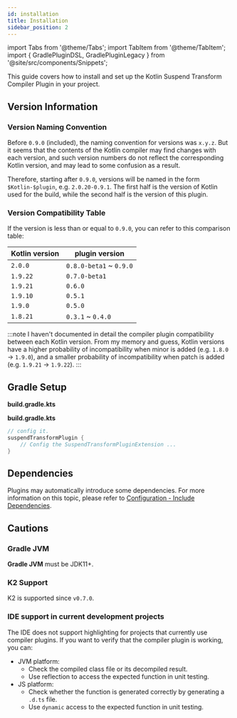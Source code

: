 ```yaml
---
id: installation
title: Installation
sidebar_position: 2
---
```


import Tabs from '@theme/Tabs';
import TabItem from '@theme/TabItem';
import { GradlePluginDSL, GradlePluginLegacy } from '@site/src/components/Snippets';

This guide covers how to install and set up the Kotlin Suspend Transform Compiler Plugin in your project.

## Version Information

### Version Naming Convention

Before `0.9.0` (included), the naming convention for versions was `x.y.z`. 
But it seems that the contents of the Kotlin compiler may find changes with each version, 
and such version numbers do not reflect the corresponding Kotlin version, 
and may lead to some confusion as a result.

Therefore, starting after `0.9.0`, versions will be named in the form `$Kotlin-$plugin`, 
e.g. `2.0.20-0.9.1`. 
The first half is the version of Kotlin used for the build, while the second half is the version of this plugin.

### Version Compatibility Table

If the version is less than or equal to `0.9.0`, you can refer to this comparison table:

| Kotlin version | plugin version          |
|----------------|-------------------------|
| `2.0.0`        | `0.8.0-beta1` ~ `0.9.0` |
| `1.9.22`       | `0.7.0-beta1`           |
| `1.9.21`       | `0.6.0`                 |
| `1.9.10`       | `0.5.1`                 |
| `1.9.0`        | `0.5.0`                 |
| `1.8.21`       | `0.3.1` ~ `0.4.0`       |

:::note
I haven't documented in detail the compiler plugin compatibility between each Kotlin version.
From my memory and guess, Kotlin versions have a higher probability of incompatibility when minor is added (e.g. `1.8.0` -> `1.9.0`), 
and a smaller probability of incompatibility when patch is added (e.g. `1.9.21` -> `1.9.22`).
:::


## Gradle Setup

<Tabs>
  <TabItem value="plugin-dsl" label="Plugins DSL">

**build.gradle.kts**

<GradlePluginDSL></GradlePluginDSL>

  </TabItem>
  <TabItem value="legacy-plugin-application" label="Legacy Plugin Application">

**build.gradle.kts**

<GradlePluginLegacy></GradlePluginLegacy>

  </TabItem>
</Tabs>

```kotlin
// config it.
suspendTransformPlugin {
    // Config the SuspendTransformPluginExtension ...
}
```

## Dependencies

Plugins may automatically introduce some dependencies. 
For more information on this topic, please refer to [Configuration - Include Dependencies](./configuration/configuration.md#include-dependencies).

## Cautions
### Gradle JVM

**Gradle JVM** must be JDK11+.

### K2 Support

K2 is supported since `v0.7.0`.

### IDE support in current development projects

The IDE does not support highlighting for projects that currently use compiler plugins.
If you want to verify that the compiler plugin is working, you can:
  
- JVM platform:
  - Check the compiled class file or its decompiled result.
  - Use reflection to access the expected function in unit testing.
- JS platform:
  - Check whether the function is generated correctly by generating a `.d.ts` file.
  - Use `dynamic` access to the expected function in unit testing.
